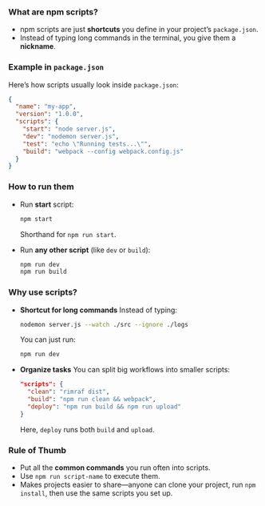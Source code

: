 ### What are npm scripts?

* npm scripts are just **shortcuts** you define in your project’s `package.json`.
* Instead of typing long commands in the terminal, you give them a **nickname**.



###  Example in `package.json`

Here’s how scripts usually look inside `package.json`:

```json
{
  "name": "my-app",
  "version": "1.0.0",
  "scripts": {
    "start": "node server.js",
    "dev": "nodemon server.js",
    "test": "echo \"Running tests...\"",
    "build": "webpack --config webpack.config.js"
  }
}
```



###  How to run them

* Run **start** script:

  ```bash
  npm start
  ```

  Shorthand for `npm run start`.

* Run **any other script** (like `dev` or `build`):

  ```bash
  npm run dev
  npm run build
  ```



###  Why use scripts?

* **Shortcut for long commands**
  Instead of typing:

  ```bash
  nodemon server.js --watch ./src --ignore ./logs
  ```

  You can just run:

  ```bash
  npm run dev
  ```

* **Organize tasks**
  You can split big workflows into smaller scripts:

  ```json
  "scripts": {
    "clean": "rimraf dist",
    "build": "npm run clean && webpack",
    "deploy": "npm run build && npm run upload"
  }
  ```

   Here, `deploy` runs both `build` and `upload`.



### Rule of Thumb

* Put all the **common commands** you run often into scripts.
* Use `npm run script-name` to execute them.
* Makes projects easier to share—anyone can clone your project, run `npm install`, then use the same scripts you set up.

